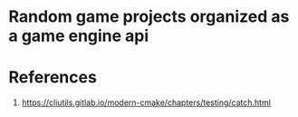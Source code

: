 # Random game projects organized as a game engine api

# References
1. https://cliutils.gitlab.io/modern-cmake/chapters/testing/catch.html
